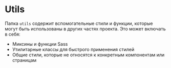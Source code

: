 # Utils

Папка `utils` содержит вспомогательные стили и функции, которые могут быть использованы в других частях проекта. Это может включать в себя:

- Миксины и функции Sass
- Утилитарные классы для быстрого применения стилей
- Общие стили, которые не относятся к конкретным компонентам или страницам

